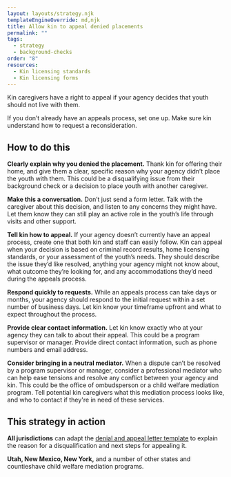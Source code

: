 ```yaml
---
layout: layouts/strategy.njk
templateEngineOverride: md,njk
title: Allow kin to appeal denied placements
permalink: ""
tags:
  - strategy
  - background-checks
order: "8"
resources:
  - Kin licensing standards
  - Kin licensing forms
---
```

Kin caregivers have a right to appeal if your agency decides that youth should not live with them. 

If you don’t already have an appeals process, set one up. Make sure kin understand how to request a reconsideration.

## How to do this

**Clearly explain why you denied the placement.** Thank kin for offering their home, and give them a clear, specific reason why your agency didn’t place the youth with them. This could be a disqualifying issue from their background check or a decision to place youth with another caregiver. 

**Make this a conversation.** Don’t just send a form letter. Talk with the caregiver about this decision, and listen to any concerns they might have. Let them know they can still play an active role in the youth’s life through visits and other support. 

**Tell kin how to appeal.** If your agency doesn’t currently have an appeal process, create one that both kin and staff can easily follow. Kin can appeal when your decision is based on criminal record results, home licensing standards, or your assessment of the youth’s needs. They should describe the issue they’d like resolved, anything your agency might not know about, what outcome they’re looking for, and any accommodations they’d need during the appeals process.

**Respond quickly to requests.** While an appeals process can take days or months, your agency should respond to the initial request within a set number of business days. Let kin know your timeframe upfront and what to expect throughout the process. 

**Provide clear contact information.** Let kin know exactly who at your agency they can talk to about their appeal. This could be a program supervisor or manager. Provide direct contact information, such as phone numbers and email address.

**Consider bringing in a neutral mediator.** When a dispute can’t be resolved by a program supervisor or manager, consider a professional mediator who can help ease tensions and resolve any conflict between your agency and kin. This could be the office of ombudsperson or a child welfare mediation program. Tell potential kin caregivers what this mediation process looks like, and who to contact if they're in need of these services. 

## This strategy in action

**All jurisdictions** can adapt the [denial and appeal letter template](https://www.grandfamilies.org/Resources/Kin-Specific-Licensing-Standards-Sample-Forms) to explain the reason for a disqualification and next steps for appealing it. 

**Utah, New Mexico, New York,** and a number of other states and countieshave child welfare mediation programs.
